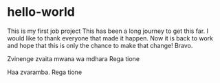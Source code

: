 # hello-world
This is my first job project
This has been a long journey to get this far. I would like to thank everyone that made it happen. Now it is back to work and hope that this is only the chance to make that change! Bravo.

Zvinenge zvaita mwana wa mdhara
Rega tione

Haa zvaramba. Rega tione


